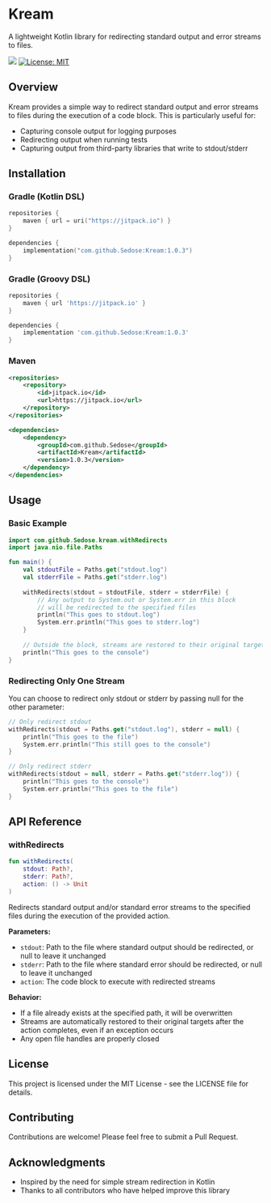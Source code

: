 # Kream

A lightweight Kotlin library for redirecting standard output and error streams to files.

[![](https://jitpack.io/v/com.github.Sedose/Kream.svg)](https://jitpack.io/#com.github.Sedose/Kream)
[![License: MIT](https://img.shields.io/badge/License-MIT-yellow.svg)](https://opensource.org/licenses/MIT)

## Overview

Kream provides a simple way to redirect standard output and error streams to files during the execution of a code block. This is particularly useful for:

- Capturing console output for logging purposes
- Redirecting output when running tests
- Capturing output from third-party libraries that write to stdout/stderr

## Installation

### Gradle (Kotlin DSL)

```kotlin
repositories {
    maven { url = uri("https://jitpack.io") }
}

dependencies {
    implementation("com.github.Sedose:Kream:1.0.3")
}
```

### Gradle (Groovy DSL)

```groovy
repositories {
    maven { url 'https://jitpack.io' }
}

dependencies {
    implementation 'com.github.Sedose:Kream:1.0.3'
}
```

### Maven

```xml
<repositories>
    <repository>
        <id>jitpack.io</id>
        <url>https://jitpack.io</url>
    </repository>
</repositories>

<dependencies>
    <dependency>
        <groupId>com.github.Sedose</groupId>
        <artifactId>Kream</artifactId>
        <version>1.0.3</version>
    </dependency>
</dependencies>
```

## Usage

### Basic Example

```kotlin
import com.github.Sedose.kream.withRedirects
import java.nio.file.Paths

fun main() {
    val stdoutFile = Paths.get("stdout.log")
    val stderrFile = Paths.get("stderr.log")
    
    withRedirects(stdout = stdoutFile, stderr = stderrFile) {
        // Any output to System.out or System.err in this block
        // will be redirected to the specified files
        println("This goes to stdout.log")
        System.err.println("This goes to stderr.log")
    }
    
    // Outside the block, streams are restored to their original targets
    println("This goes to the console")
}
```

### Redirecting Only One Stream

You can choose to redirect only stdout or stderr by passing null for the other parameter:

```kotlin
// Only redirect stdout
withRedirects(stdout = Paths.get("stdout.log"), stderr = null) {
    println("This goes to the file")
    System.err.println("This still goes to the console")
}

// Only redirect stderr
withRedirects(stdout = null, stderr = Paths.get("stderr.log")) {
    println("This goes to the console")
    System.err.println("This goes to the file")
}
```

## API Reference

### withRedirects

```kotlin
fun withRedirects(
    stdout: Path?,
    stderr: Path?,
    action: () -> Unit
)
```

Redirects standard output and/or standard error streams to the specified files during the execution of the provided action.

**Parameters:**
- `stdout`: Path to the file where standard output should be redirected, or null to leave it unchanged
- `stderr`: Path to the file where standard error should be redirected, or null to leave it unchanged
- `action`: The code block to execute with redirected streams

**Behavior:**
- If a file already exists at the specified path, it will be overwritten
- Streams are automatically restored to their original targets after the action completes, even if an exception occurs
- Any open file handles are properly closed

## License

This project is licensed under the MIT License - see the LICENSE file for details.

## Contributing

Contributions are welcome! Please feel free to submit a Pull Request.

## Acknowledgments

- Inspired by the need for simple stream redirection in Kotlin
- Thanks to all contributors who have helped improve this library